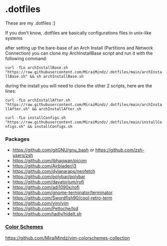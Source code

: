 # .dotfiles

These are my .dotfiles :]

If you don't know, .dotfiles are basically configurations files in unix-like systems

after setting up the bare-base of an Arch Install (Partitions and Network Connection) you can clone my ArchInstallBase script and run it with the following command:

`curl -fLo archInstallBase.sh "https://raw.githubusercontent.com/MiraiMindz/.dotfiles/main/archInstallBase.sh" && sh archInstallBase.sh`

during the install you will need to clone the other 2 scripts, here are the lines:

`curl -fLo archInstallAfter.sh "https://raw.githubusercontent.com/MiraiMindz/.dotfiles/main/archInstallAfter.sh" && archInstallAfter.sh`

`curl -fLo installConfigs.sh "https://raw.githubusercontent.com/MiraiMindz/.dotfiles/main/installConfigs.sh" && installConfigs.sh`

### Packages

- https://github.com/gitGNU/gnu_bash or https://github.com/zsh-users/zsh
- https://github.com/ibhagwan/picom
- https://github.com/Airblader/i3
- https://github.com/dylanaraps/neofetch
- https://github.com/polybar/polybar
- https://github.com/davatorium/rofi
- https://github.com/adi1090x/rofi
- https://github.com/gnome-terminator/terminator
- https://github.com/Swordfish90/cool-retro-term
- https://github.com/vim/vim
- https://github.com/Peltoche/lsd
- https://github.com/tadly/hideIt.sh

### [Color Schemes](https://github.com/MiraiMindz/vim-colorschemes-collection)

https://github.com/MiraiMindz/vim-colorschemes-collection


